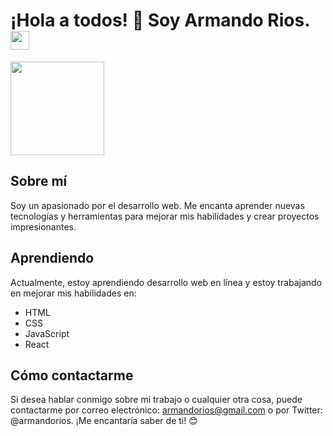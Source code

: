 # ¡Hola a todos! 👋 Soy Armando Rios. <img src="https://cdn.discordapp.com/icons/813385646025474068/1a0e771c1e75b0b86062e79af4c2e5f1.jpg" width=30>

<img src="https://probot.media/AtP5iUW8Xg.png" width=150>

## Sobre mí
Soy un apasionado por el desarrollo web. Me encanta aprender nuevas tecnologías y herramientas para mejorar mis habilidades y crear proyectos impresionantes.

## Aprendiendo
Actualmente, estoy aprendiendo desarrollo web en línea y estoy trabajando en mejorar mis habilidades en:

- HTML
- CSS
- JavaScript
- React

## Cómo contactarme
Si desea hablar conmigo sobre mi trabajo o cualquier otra cosa, puede contactarme por correo electrónico: armandorios@gmail.com o por Twitter: @armandorios. ¡Me encantaría saber de ti! 😊

